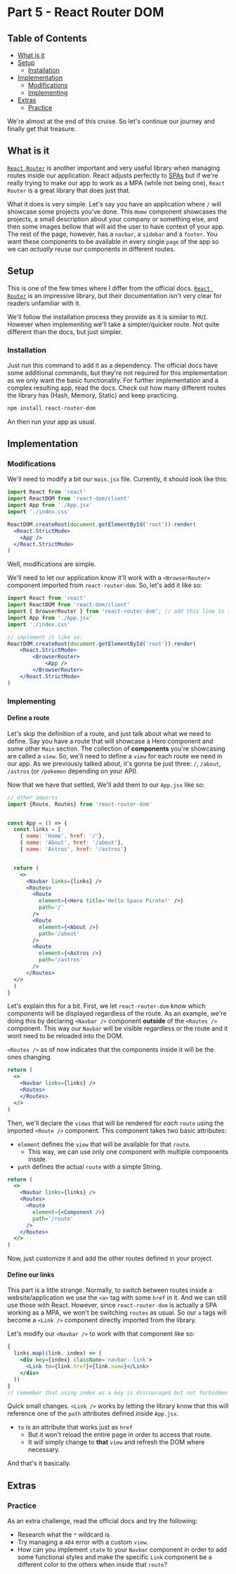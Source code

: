 # Part 5 - React Router DOM

## Table of Contents

<!-- toc -->

- [What is it](#what-is-it)
- [Setup](#setup)
  - [Installation](#installation)
- [Implementation](#implementation)
  - [Modifications](#modifications)
  - [Implementing](#implementing)
- [Extras](#extras)
  - [Practice](#practice)

<!-- tocstop -->

We're almost at the end of this cruise.
So let's continue our journey and finally get that treasure.

## What is it

[`React Router`](https://reactrouter.com/en/main)
is another important and very useful library when managing routes inside our application.
React adjusts perfectly to
[SPAs](https://medium.com/@theadkgroup/spa-vs-mpa-applications-what-are-the-differences-7dc004e62397)
but if we're really trying to make our app to work as a MPA (while not being one),
`React Router` is a great library that does just that.

What it does is very simple.
Let's say you have an application where `/` will showcase some projects you've done.
This `Home` component showcases the projects,
a small description about your company or something else,
and then some images bellow that will aid the user to have context of your app.
The rest of the page, however, has a `navbar`,
a `sidebar` and a `footer`.
You want these components to be available in every single `page`
of the app so we can *actually* reuse our components in different routes.

## Setup

This is one of the few times where I differ from the official docs.
[`React Router`](https://reactrouter.com/en/main) is an impressive library,
but their documentation isn't very clear for readers unfamiliar with it.

We'll follow the installation process they provide as it is similar to `MUI`.
However when implementing we'll take a simpler/quicker route.
Not quite different than the docs, but just simpler.

### Installation

Just run this command to add it as a dependency.
The official docs have some additional commands,
but they're not required for this implementation as we only want the basic functionality.
For further implementation and a complex resulting app, read the docs.
Check out how many different routes the library has (Hash, Memory, Static) and keep practicing.

```bash
npm install react-router-dom
```

An then run your app as usual.

## Implementation

### Modifications

We'll need to modify a bit our `main.jsx` file.
Currently, it should look like this:

```jsx
import React from 'react'
import ReactDOM from 'react-dom/client'
import App from './App.jsx'
import './index.css'

ReactDOM.createRoot(document.getElementById('root')).render(
  <React.StrictMode>
    <App />
  </React.StrictMode>
)
```

Well, modifications are simple.

We'll need to let our application know it'll work with a `<BrowserRouter>`
component imported from `react-router-dom`.
So, let's add it like so:

```jsx
import React from 'react'
import ReactDOM from 'react-dom/client'
import { BrowserRouter } from 'react-router-dom'; // add this line to import it
import App from './App.jsx'
import './index.css'

// implement it like so: 
ReactDOM.createRoot(document.getElementById('root')).render(
    <React.StrictMode>
        <BrowserRouter>
            <App />
        </BrowserRouter>
    </React.StrictMode>
)
```

### Implementing

#### Define a route

Let's skip the definition of a route, and just talk about what we need to define.
Say you have a route that will showcase a Hero component and some other `Main` section.
The collection of **components** you're showcasing are called a `view`.
So, we'll need to define a `view` for each route we need in our app.
As we previously talked about,
it's gonna be just three: `/`, `/about`, `/astros` (or `/pokemon` depending on your API).

Now that we have that settled, We'll add them to our `App.jsx` like so:

```jsx
// other imports
import {Route, Routes} from 'react-router-dom'


const App = () => {
  const links = [
    { name: 'Home', href: '/'},
    { name: 'About', href: '/about'},
    { name: 'Astros', href: '/astros'}


  return (
    <>
      <Navbar links={links} />
      <Routes> 
        <Route
          element={<Hero title='Hello Space Pirate!' />}
          path='/'
        />
        <Route
          element={<About />}
          path='/about'
        />
        <Route
          element={<Astros />}
          path='/astros'
        />
      </Routes>
  </>
  )
}
```

Let's explain this for a bit.
First, we let `react-router-dom` know which components will be displayed regardless of the route. As an example, we're doing this by declaring `<Navbar />` component **outside** of the `<Routes />` component. This way our `Navbar` will be visible regardless or the route and it wont need to be reloaded into the DOM.

`<Routes />` as of now indicates that the components inside it will be the ones changing.

```jsx
return (
  <>
    <Navbar links={links} />
    <Routes>
    </Routes>
  </>
)
```

Then, we'll declare the `views` that will be rendered for *each* `route`
using the imported `<Route />` component.
This component takes two basic attributes:

- `element` defines the `view` that will be available for that `route`.
  - This way, we can use only one component with multiple components inside.
- `path` defines the actual `route` with a simple String.

```jsx
return (
  <>
    <Navbar links={links} />
    <Routes>
      <Route 
        element={<Component />}
        path='/route'
      />
    </Routes>
  </>
)
```

Now, just customize it and add the other routes defined in your project.

#### Define our links

This part is a little strange.
Normally, to switch between routes inside a website/application
we use the `<a>` tag with some `href` in it.
And we can still use those with React.
However, since `react-router-dom` is actually a SPA working as a MPA,
we won't be switching `routes` as usual.
So our `a` tags will become a `<Link />` component directly imported from the library.

Let's modify our `<Navbar />` to work with that component like so:

```jsx
{
  links.map((link, index) => (
    <div key={index} className='navbar--link'>
      <Link to={link.href}>{link.name}</Link>
    </div>
  ))
}
// remember that using index as a key is discouraged but not forbidden
```

Quick small changes. `<Link />` works by letting the library know that this will reference one of the `path` attributes defined inside `App.jsx`.

- `to` is an attribute that works just as `href`
  - But it won't reload the entire page in order to access that route.
  - It will simply change to **that** `view` and refresh the DOM where necessary.

And that's it basically.

## Extras

### Practice

As an extra challenge, read the official docs and try the following:

- Research what the `*` wildcard is
- Try managing a `404` error with a custom `view`.
- How can you implement `state` to your `Navbar` component in order to add some functional styles and make the specific `Link` component be a different color to the others when inside that `route`?
